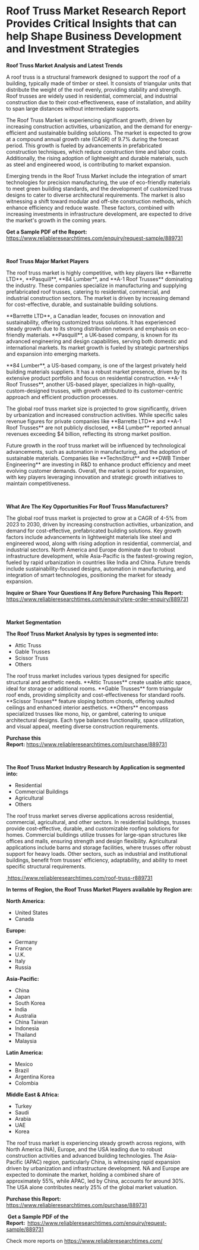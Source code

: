 <p><h1>Roof Truss Market Research Report Provides Critical Insights that can help Shape Business Development and Investment Strategies</h1></p><p><strong>Roof Truss Market Analysis and Latest Trends</strong></p>
<p><p>A roof truss is a structural framework designed to support the roof of a building, typically made of timber or steel. It consists of triangular units that distribute the weight of the roof evenly, providing stability and strength. Roof trusses are widely used in residential, commercial, and industrial construction due to their cost-effectiveness, ease of installation, and ability to span large distances without intermediate supports.</p><p>The Roof Truss Market is experiencing significant growth, driven by increasing construction activities, urbanization, and the demand for energy-efficient and sustainable building solutions. The market is expected to grow at a compound annual growth rate (CAGR) of 9.7% during the forecast period. This growth is fueled by advancements in prefabricated construction techniques, which reduce construction time and labor costs. Additionally, the rising adoption of lightweight and durable materials, such as steel and engineered wood, is contributing to market expansion.</p><p>Emerging trends in the Roof Truss Market include the integration of smart technologies for precision manufacturing, the use of eco-friendly materials to meet green building standards, and the development of customized truss designs to cater to diverse architectural requirements. The market is also witnessing a shift toward modular and off-site construction methods, which enhance efficiency and reduce waste. These factors, combined with increasing investments in infrastructure development, are expected to drive the market's growth in the coming years.</p></p>
<p><strong>Get a Sample PDF of the Report:&nbsp;</strong> <a href="https://www.reliableresearchtimes.com/enquiry/request-sample/889731?utm_campaign=2118&utm_medium=2&utm_source=Github&utm_content=ia&utm_term=25012025&utm_id=roof-truss">https://www.reliableresearchtimes.com/enquiry/request-sample/889731</a></p>
<p>&nbsp;</p>
<p><strong>Roof Truss Major Market Players</strong></p>
<p><p>The roof truss market is highly competitive, with key players like **Barrette LTD**, **Pasquill**, **84 Lumber**, and **A-1 Roof Trusses** dominating the industry. These companies specialize in manufacturing and supplying prefabricated roof trusses, catering to residential, commercial, and industrial construction sectors. The market is driven by increasing demand for cost-effective, durable, and sustainable building solutions.</p><p>**Barrette LTD**, a Canadian leader, focuses on innovation and sustainability, offering customized truss solutions. It has experienced steady growth due to its strong distribution network and emphasis on eco-friendly materials. **Pasquill**, a UK-based company, is known for its advanced engineering and design capabilities, serving both domestic and international markets. Its market growth is fueled by strategic partnerships and expansion into emerging markets.</p><p>**84 Lumber**, a US-based company, is one of the largest privately held building materials suppliers. It has a robust market presence, driven by its extensive product portfolio and focus on residential construction. **A-1 Roof Trusses**, another US-based player, specializes in high-quality, custom-designed trusses, with growth attributed to its customer-centric approach and efficient production processes.</p><p>The global roof truss market size is projected to grow significantly, driven by urbanization and increased construction activities. While specific sales revenue figures for private companies like **Barrette LTD** and **A-1 Roof Trusses** are not publicly disclosed, **84 Lumber** reported annual revenues exceeding $4 billion, reflecting its strong market position.</p><p>Future growth in the roof truss market will be influenced by technological advancements, such as automation in manufacturing, and the adoption of sustainable materials. Companies like **TechniStrut** and **DWB Timber Engineering** are investing in R&D to enhance product efficiency and meet evolving customer demands. Overall, the market is poised for expansion, with key players leveraging innovation and strategic growth initiatives to maintain competitiveness.</p></p>
<p>&nbsp;</p>
<p><strong>What Are The Key Opportunities For Roof Truss Manufacturers?</strong></p>
<p><p>The global roof truss market is projected to grow at a CAGR of 4-5% from 2023 to 2030, driven by increasing construction activities, urbanization, and demand for cost-effective, prefabricated building solutions. Key growth factors include advancements in lightweight materials like steel and engineered wood, along with rising adoption in residential, commercial, and industrial sectors. North America and Europe dominate due to robust infrastructure development, while Asia-Pacific is the fastest-growing region, fueled by rapid urbanization in countries like India and China. Future trends include sustainability-focused designs, automation in manufacturing, and integration of smart technologies, positioning the market for steady expansion.</p></p>
<p><strong>Inquire or Share Your Questions If Any Before Purchasing This Report:</strong> <a href="https://www.reliableresearchtimes.com/enquiry/pre-order-enquiry/889731?utm_campaign=2118&utm_medium=2&utm_source=Github&utm_content=ia&utm_term=25012025&utm_id=roof-truss">https://www.reliableresearchtimes.com/enquiry/pre-order-enquiry/889731</a></p>
<p>&nbsp;</p>
<p><strong>Market Segmentation</strong></p>
<p><strong>The Roof Truss Market Analysis by types is segmented into:</strong></p>
<p><ul><li>Attic Truss</li><li>Gable Trusses</li><li>Scissor Truss</li><li>Others</li></ul></p>
<p><p>The roof truss market includes various types designed for specific structural and aesthetic needs. **Attic Trusses** create usable attic space, ideal for storage or additional rooms. **Gable Trusses** form triangular roof ends, providing simplicity and cost-effectiveness for standard roofs. **Scissor Trusses** feature sloping bottom chords, offering vaulted ceilings and enhanced interior aesthetics. **Others** encompass specialized trusses like mono, hip, or gambrel, catering to unique architectural designs. Each type balances functionality, space utilization, and visual appeal, meeting diverse construction requirements.</p></p>
<p><strong>Purchase this Report:&nbsp;</strong><a href="https://www.reliableresearchtimes.com/purchase/889731?utm_campaign=2118&utm_medium=2&utm_source=Github&utm_content=ia&utm_term=25012025&utm_id=roof-truss">https://www.reliableresearchtimes.com/purchase/889731</a></p>
<p>&nbsp;</p>
<p><strong>The Roof Truss Market Industry Research by Application is segmented into:</strong></p>
<p><ul><li>Residential</li><li>Commercial Buildings</li><li>Agricultural</li><li>Others</li></ul></p>
<p><p>The roof truss market serves diverse applications across residential, commercial, agricultural, and other sectors. In residential buildings, trusses provide cost-effective, durable, and customizable roofing solutions for homes. Commercial buildings utilize trusses for large-span structures like offices and malls, ensuring strength and design flexibility. Agricultural applications include barns and storage facilities, where trusses offer robust support for heavy loads. Other sectors, such as industrial and institutional buildings, benefit from trusses' efficiency, adaptability, and ability to meet specific structural requirements.</p></p>
<p><a href="https://www.reliableresearchtimes.com/roof-truss-r889731?utm_campaign=2118&utm_medium=2&utm_source=Github&utm_content=ia&utm_term=25012025&utm_id=roof-truss">&nbsp;https://www.reliableresearchtimes.com/roof-truss-r889731</a></p>
<p><strong>In terms of Region, the Roof Truss Market Players available by Region are:</strong></p>
<p>
    <p> <strong> North America: </strong>
        <ul>
            <li>United States</li>
            <li>Canada</li>
        </ul>
        </p> 
    <p> <strong> Europe: </strong>
        <ul>
            <li>Germany</li>
            <li>France</li>
            <li>U.K.</li>
            <li>Italy</li>
            <li>Russia</li>
        </ul>
        </p> 
    <p> <strong> Asia-Pacific: </strong>
        <ul>
            <li>China</li>
            <li>Japan</li>
            <li>South Korea</li>
            <li>India</li>
            <li>Australia</li>
            <li>China Taiwan</li>
            <li>Indonesia</li>
            <li>Thailand</li>
            <li>Malaysia</li>
        </ul>
        </p> 
    <p> <strong> Latin America: </strong>
        <ul>
            <li>Mexico</li>
            <li>Brazil</li>
            <li>Argentina Korea</li>
            <li>Colombia</li>
        </ul>
        </p> 
    <p> <strong> Middle East & Africa: </strong>
        <ul>
            <li>Turkey</li>
            <li>Saudi</li>
            <li>Arabia</li>
            <li>UAE</li>
            <li>Korea</li>
        </ul>
    </p>
    </p>
<p><p>The roof truss market is experiencing steady growth across regions, with North America (NA), Europe, and the USA leading due to robust construction activities and advanced building technologies. The Asia-Pacific (APAC) region, particularly China, is witnessing rapid expansion driven by urbanization and infrastructure development. NA and Europe are expected to dominate the market, holding a combined share of approximately 55%, while APAC, led by China, accounts for around 30%. The USA alone contributes nearly 25% of the global market valuation.</p></p>
<p><strong>Purchase this Report: </strong><a href="https://www.reliableresearchtimes.com/purchase/889731?utm_campaign=2118&utm_medium=2&utm_source=Github&utm_content=ia&utm_term=25012025&utm_id=roof-truss">https://www.reliableresearchtimes.com/purchase/889731</a></p>
<p>&nbsp;<strong>Get a Sample PDF of the Report:&nbsp;&nbsp;</strong><a href="https://www.reliableresearchtimes.com/enquiry/request-sample/889731?utm_campaign=2118&utm_medium=2&utm_source=Github&utm_content=ia&utm_term=25012025&utm_id=roof-truss">https://www.reliableresearchtimes.com/enquiry/request-sample/889731</a></p>
<p><strong></strong></p>
<p>Check more reports on <a href="https://www.reliableresearchtimes.com/?utm_campaign=2118&utm_medium=2&utm_source=Github&utm_content=ia&utm_term=25012025&utm_id=roof-truss">https://www.reliableresearchtimes.com/</a></p>